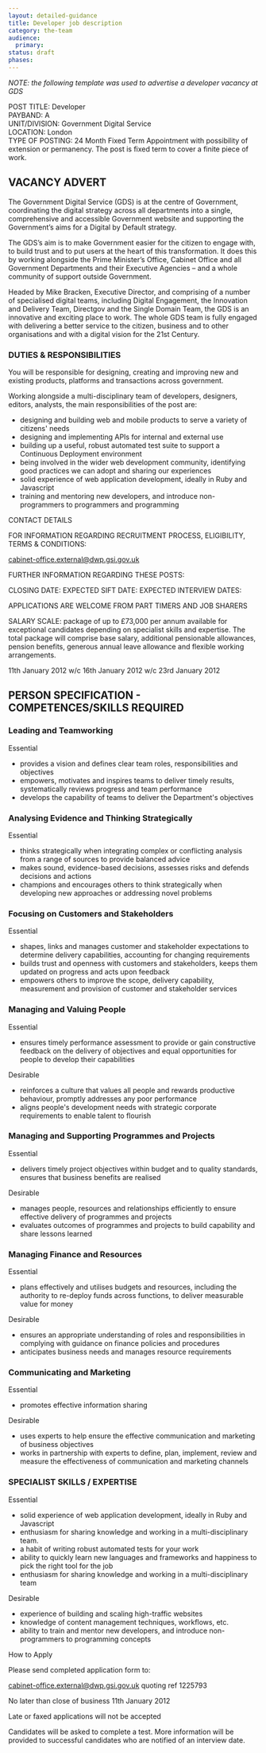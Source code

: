 ```yaml
---
layout: detailed-guidance
title: Developer job description
category: the-team
audience:
  primary:
status: draft
phases:
---
```


*NOTE: the following template was used to advertise a developer vacancy at GDS*

POST TITLE:              Developer            
PAYBAND:                 A     
UNIT/DIVISION:           Government Digital Service                     
LOCATION:                London      
TYPE OF POSTING:         24 Month Fixed Term Appointment with possibility of extension or permanency. The post is fixed term to cover a finite piece of work.    


## VACANCY ADVERT

The Government Digital Service (GDS) is at the centre of Government, coordinating the digital
strategy across all departments into a single, comprehensive and accessible Government
website and supporting the Government’s aims for a Digital by Default strategy.

The GDS’s aim is to make Government easier for the citizen to engage with, to build trust and
to put users at the heart of this transformation. It does this by working alongside the Prime
Minister’s Office, Cabinet Office and all Government Departments and their Executive Agencies
– and a whole community of support outside Government.

Headed by Mike Bracken, Executive Director, and comprising of a number of specialised digital
teams, including Digital Engagement, the Innovation and Delivery Team, Directgov and the
Single Domain Team, the GDS is an innovative and exciting place to work. The whole GDS
team is fully engaged with delivering a better service to the citizen, business and to other
organisations and with a digital vision for the 21st Century.

### DUTIES & RESPONSIBILITIES

You will be responsible for designing, creating and improving new and existing products, platforms and transactions across government.

Working alongside a multi-disciplinary team of developers, designers, editors, analysts, the main responsibilities of the post are:
* designing and building web and mobile products to serve a variety of citizens' needs
* designing and implementing APIs for internal and external use
* building up a useful, robust automated test suite to support a Continuous Deployment environment
* being involved in the wider web development community, identifying good practices we can adopt and sharing our experiences
* solid experience of web application development, ideally in Ruby and Javascript
* training and mentoring new developers, and introduce non-programmers to programmers and programming

CONTACT DETAILS

FOR INFORMATION REGARDING RECRUITMENT PROCESS, ELIGIBILITY, TERMS & CONDITIONS:

cabinet-office.external@dwp.gsi.gov.uk

FURTHER INFORMATION REGARDING THESE POSTS:

CLOSING DATE:
EXPECTED SIFT DATE:
EXPECTED INTERVIEW DATES:

APPLICATIONS ARE WELCOME FROM PART TIMERS AND JOB SHARERS

SALARY SCALE: package of up to £73,000 per annum available for exceptional candidates depending on specialist skills and expertise. The total package will comprise base salary, additional pensionable allowances, pension
benefits, generous annual leave allowance and flexible working arrangements.

11th January 2012
w/c 16th January 2012
w/c 23rd January 2012

## PERSON SPECIFICATION - COMPETENCES/SKILLS REQUIRED

### Leading and Teamworking

Essential
* provides a vision and defines clear team roles, responsibilities and objectives
* empowers, motivates and inspires teams to deliver timely results, systematically reviews progress and team performance
* develops the capability of teams to deliver the Department's objectives

### Analysing Evidence and Thinking Strategically

Essential
* thinks strategically when integrating complex or conflicting analysis from a range of sources to provide balanced advice
* makes sound, evidence-based decisions, assesses risks and defends decisions and actions
* champions and encourages others to think strategically when developing new approaches or addressing novel problems

### Focusing on Customers and Stakeholders

Essential
* shapes, links and manages customer and stakeholder expectations to determine delivery capabilities, accounting for changing requirements
* builds trust and openness with customers and stakeholders, keeps them updated on progress and acts upon feedback
* empowers others to improve the scope, delivery capability, measurement and provision of customer and stakeholder services

### Managing and Valuing People

Essential
* ensures timely performance assessment to provide or gain constructive feedback on the delivery of objectives and equal opportunities for people to develop their capabilities

Desirable
* reinforces a culture that values all people and rewards productive behaviour, promptly addresses any poor performance
* aligns people's development needs with strategic corporate requirements to enable talent to flourish

### Managing and Supporting Programmes and Projects

Essential
* delivers timely project objectives within budget and to quality standards, ensures that business benefits are realised

Desirable
* manages people, resources and relationships efficiently to ensure effective delivery of programmes and projects
* evaluates outcomes of programmes and projects to build capability and share lessons learned

### Managing Finance and Resources

Essential 
* plans effectively and utilises budgets and resources, including the authority to re-deploy funds across functions, to deliver measurable value for money

Desirable
* ensures an appropriate understanding of roles and responsibilities in complying with guidance on finance policies and procedures
* anticipates business needs and manages resource requirements

### Communicating and Marketing

Essential
* promotes effective information sharing

Desirable
* uses experts to help ensure the effective communication and marketing of business objectives
* works in partnership with experts to define, plan, implement, review and measure the effectiveness of communication and marketing channels

### SPECIALIST SKILLS / EXPERTISE

Essential
* solid experience of web application development, ideally in Ruby and Javascript
* enthusiasm for sharing knowledge and working in a multi-disciplinary team.
* a habit of writing robust automated tests for your work
* ability to quickly learn new languages and frameworks and happiness to pick the right tool for the job
* enthusiasm for sharing knowledge and working in a multi-disciplinary team

Desirable
* experience of building and scaling high-traffic websites
* knowledge of content management techniques, workflows, etc.
* ability to train and mentor new developers, and introduce non-programmers to programming concepts

How to Apply

Please send completed application form to:

cabinet-office.external@dwp.gsi.gov.uk quoting ref 1225793

No later than close of business 11th January 2012

Late or faxed applications will not be accepted

Candidates will be asked to complete a test. More information will be provided to successful
candidates who are notified of an interview date.

